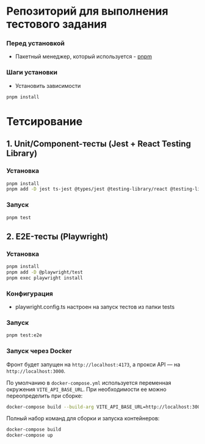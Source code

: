 # Репозиторий для выполнения тестового задания


### Перед установкой
- Пакетный менеджер, который используется - [pnpm](https://pnpm.io/)

### Шаги установки
- Установить зависимости 
```bash 
pnpm install
```

# Тетсирование

## 1. Unit/Component-тесты (Jest + React Testing Library)

### Установка
```bash
pnpm install
pnpm add -D jest ts-jest @types/jest @testing-library/react @testing-library/jest-dom jest-environment-jsdom
```
### Запуск

```bash
pnpm test
```

## 2. E2E-тесты (Playwright)
### Установка

```bash
pnpm install
pnpm add -D @playwright/test
pnpm exec playwright install
```
### Конфигурация

- playwright.config.ts настроен на запуск тестов из папки tests

### Запуск

```bash
pnpm test:e2e
```


### Запуск через Docker

Фронт будет запущен на `http://localhost:4173`, а прокси API — на `http://localhost:3000`.

По умолчанию в `docker-compose.yml` используется переменная окружения `VITE_API_BASE_URL`. При необходимости ее можно переопределить при сборке:

```bash
docker-compose build --build-arg VITE_API_BASE_URL=http://localhost:3000
```

Полный набор команд для сборки и запуска контейнеров:

```bash
docker-compose build
docker-compose up
```

